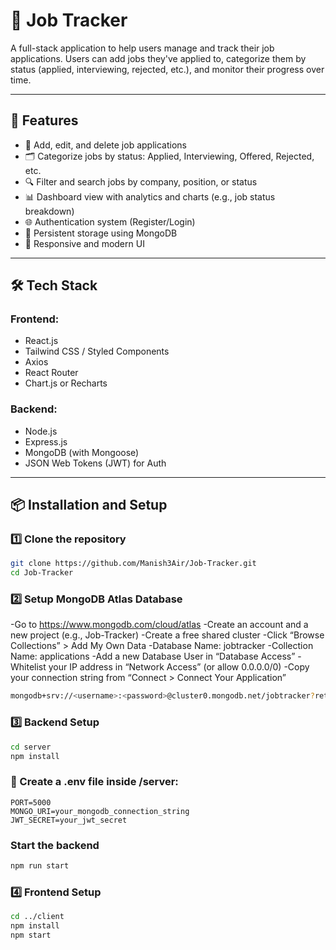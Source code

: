 # 📂 Job Tracker

A full-stack application to help users manage and track their job applications. Users can add jobs they've applied to, categorize them by status (applied, interviewing, rejected, etc.), and monitor their progress over time.

---

## 🚀 Features

- 📝 Add, edit, and delete job applications  
- 🗂️ Categorize jobs by status: Applied, Interviewing, Offered, Rejected, etc.  
- 🔍 Filter and search jobs by company, position, or status  
- 📊 Dashboard view with analytics and charts (e.g., job status breakdown)  
- 🌐 Authentication system (Register/Login)  
- 💾 Persistent storage using MongoDB  
- 🎨 Responsive and modern UI  

---

## 🛠️ Tech Stack

### **Frontend:**

- React.js  
- Tailwind CSS / Styled Components  
- Axios  
- React Router  
- Chart.js or Recharts  

### **Backend:**

- Node.js  
- Express.js  
- MongoDB (with Mongoose)  
- JSON Web Tokens (JWT) for Auth  

---

## 📦 Installation and Setup

### 1️⃣ Clone the repository

```bash
git clone https://github.com/Manish3Air/Job-Tracker.git
cd Job-Tracker
```
### 2️⃣ Setup MongoDB Atlas Database
-Go to https://www.mongodb.com/cloud/atlas
-Create an account and a new project (e.g., Job-Tracker)
-Create a free shared cluster
-Click “Browse Collections” > Add My Own Data
-Database Name: jobtracker
-Collection Name: applications
-Add a new Database User in “Database Access”
-Whitelist your IP address in “Network Access” (or allow 0.0.0.0/0)
-Copy your connection string from “Connect > Connect Your Application”

```bash
mongodb+srv://<username>:<password>@cluster0.mongodb.net/jobtracker?retryWrites=true&w=majority
```

### 3️⃣ Backend Setup
```bash
cd server
npm install
```
### 🔐 Create a .env file inside /server:
```env
PORT=5000
MONGO_URI=your_mongodb_connection_string
JWT_SECRET=your_jwt_secret
```
### Start the backend
```bash
npm run start
```
### 4️⃣ Frontend Setup
```bash
cd ../client
npm install
npm start
```
